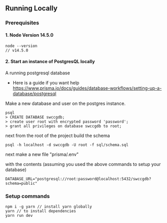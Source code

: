 ## Running Locally

### Prerequisites

#### 1. Node Version 14.5.0

```
node --version
// v14.5.0
```

#### 2. Start an instance of PostgresQL locally

A running postgresql database

- Here is a guide if you want help https://www.prisma.io/docs/guides/database-workflows/setting-up-a-database/postgresql

Make a new database and user on the postgres instance.

```
psql
> CREATE DATABASE swccgdb;
> create user root with encrypted password 'password';
> grant all privileges on database swccgdb to root;
```

next from the root of the project build the schema

```
psql -h localhost -d swccgdb -U root -f sql/schema.sql
```

next make a new file "prisma/.env"

with the contents (assuming you used the above commands to setup your database)

```
DATABASE_URL="postgresql://root:password@localhost:5432/swccgdb?schema=public"
```

### Setup commands

```
npm i -g yarn // install yarn globally
yarn // to install dependencies
yarn run dev
```
